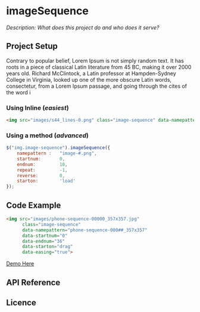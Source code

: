 imageSequence
=============
_Description: What does this project do and who does it serve?_

## Project Setup

Contrary to popular belief, Lorem Ipsum is not simply random text. It has roots in a piece of classical Latin literature from 45 BC, making it over 2000 years old. Richard McClintock, a Latin professor at Hampden-Sydney College in Virginia, looked up one of the more obscure Latin words, consectetur, from a Lorem Ipsum passage, and going through the cites of the word i
### Using Inline (*easiest*)
```html
<img src="images/s44_lines-0.png" class="image-sequence" data-namepattern="s44_lines-#.png" data-startnum="0" data-endnum="59">
```
### Using a method (*advanced*)
```javascript
$("img.image-sequence").imageSequence({
    namepattern :   "image-#.png",
    startnum:       0,
    endnum:         10,
    repeat:         -1,
    reverse:        0,
    starton:        'load'
});
```
## Code Example
```html
<img src="images/phone-sequence-00000_357x357.jpg" 
      class="image-sequence" 
      data-namepattern="phone-sequence-000##_357x357" 
      data-startnum="0" 
      data-endnum="36"
      data-starton="drag" 
      data-easing="true">
```

[Demo Here](http://98oktay.github.io/imageSequence/demo/)

## API Reference



## Licence
